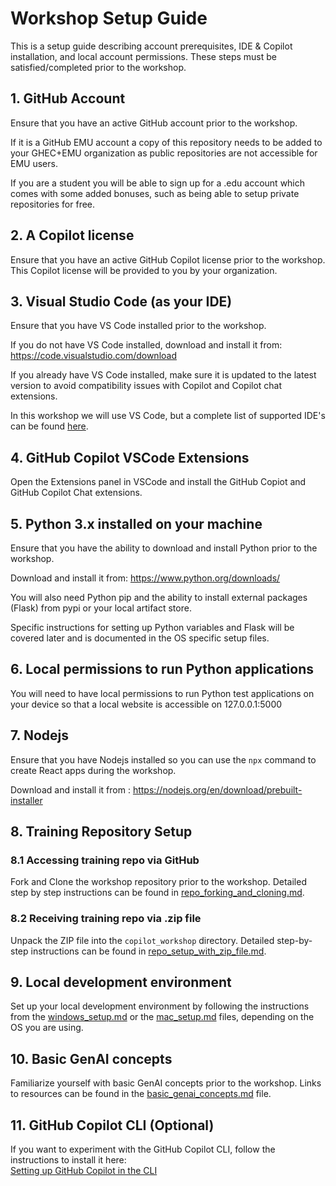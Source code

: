 # Workshop Setup Guide

This is a setup guide describing account prerequisites, IDE & Copilot installation, and local account permissions. These steps must be satisfied/completed prior to the workshop.

## 1. GitHub Account
Ensure that you have an active GitHub account prior to the workshop. 

If it is a GitHub EMU account a copy of this repository needs to be added to your GHEC+EMU organization as public repositories are not accessible for EMU users.

If you are a student you will be able to sign up for a .edu account which comes with some added bonuses, such as being able to setup private repositories for free.

## 2. A Copilot license
Ensure that you have an active GitHub Copilot license prior to the workshop. This Copilot license will be provided to you by your organization.

## 3. Visual Studio Code (as your IDE)
Ensure that you have VS Code installed prior to the workshop. 

If you do not have VS Code installed, download and install it from: https://code.visualstudio.com/download

If you already have VS Code installed, make sure it is updated to the latest version to avoid compatibility issues with Copilot and Copilot chat extensions.

In this workshop we will use VS Code, but a complete list of supported IDE's can be found [here](https://docs.github.com/en/copilot/configuring-github-copilot/configuring-github-copilot-in-your-environment?tool=vscode).

## 4. GitHub Copilot VSCode Extensions
Open the Extensions panel in VSCode and install the GitHub Copiot and GitHub Copilot Chat extensions. 

## 5. Python 3.x installed on your machine
Ensure that you have the ability to download and install Python prior to the workshop.

Download and install it from: https://www.python.org/downloads/

You will also need Python pip and the ability to install external packages (Flask) from pypi or your local artifact store.

Specific instructions for setting up Python variables and Flask will be covered later and is documented in the OS specific setup files.

## 6. Local permissions to run Python applications
You will need to have local permissions to run Python test applications on your device so that a local website is accessible on 127.0.0.1:5000

## 7. Nodejs
Ensure that you have Nodejs installed so you can use the `npx` command to create React apps during the workshop.

Download and install it from : https://nodejs.org/en/download/prebuilt-installer

## 8. Training Repository Setup
### 8.1 Accessing training repo via GitHub
Fork and Clone the workshop repository prior to the workshop. Detailed step by step instructions can be found in [repo_forking_and_cloning.md](./repo_forking_and_cloning.md).
### 8.2 Receiving training repo via .zip file
Unpack the ZIP file into the `copilot_workshop` directory.
Detailed step-by-step instructions can be found in [repo_setup_with_zip_file.md](./repo_setup_with_zip_file.md).

## 9. Local development environment
Set up your local development environment by following the instructions from the [windows_setup.md](./windows_setup.md) or the [mac_setup.md](./mac_setup.md) files, depending on the OS you are using. 

## 10. Basic GenAI concepts
Familiarize yourself with basic GenAI concepts prior to the workshop. Links to resources can be found in the [basic_genai_concepts.md](./basic_genai_concepts.md) file.

## 11. GitHub Copilot CLI (Optional)
If you want to experiment with the GitHub Copilot CLI, follow the instructions to install it here:  
[Setting up GitHub Copilot in the CLI](https://docs.github.com/en/copilot/github-copilot-in-the-cli/setting-up-github-copilot-in-the-cli)
